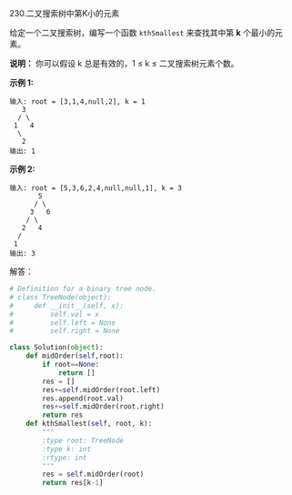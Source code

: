 230.二叉搜索树中第K小的元素

给定一个二叉搜索树，编写一个函数 `kthSmallest` 来查找其中第 **k** 个最小的元素。

**说明：**
你可以假设 k 总是有效的，1 ≤ k ≤ 二叉搜索树元素个数。

**示例 1:**

```
输入: root = [3,1,4,null,2], k = 1
   3
  / \
 1   4
  \
   2
输出: 1
```

**示例 2:**

```
输入: root = [5,3,6,2,4,null,null,1], k = 3
       5
      / \
     3   6
    / \
   2   4
  /
 1
输出: 3
```

解答：

```python
# Definition for a binary tree node.
# class TreeNode(object):
#     def __init__(self, x):
#         self.val = x
#         self.left = None
#         self.right = None

class Solution(object):
    def midOrder(self,root):
        if root==None:
            return []
        res = []
        res+=self.midOrder(root.left)
        res.append(root.val)
        res+=self.midOrder(root.right)
        return res
    def kthSmallest(self, root, k):
        """
        :type root: TreeNode
        :type k: int
        :rtype: int
        """
        res = self.midOrder(root)
        return res[k-1]
```

